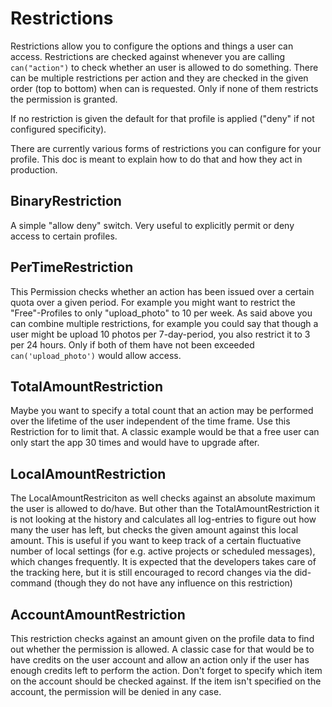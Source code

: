 
# Restrictions

Restrictions allow you to configure the options and things a user can access. Restrictions are checked against whenever you are calling ``can("action")`` to check whether an user is allowed to do something. There can be multiple restrictions per action and they are checked in the given order (top to bottom) when can is requested. Only if none of them restricts the permission is granted.

If no restriction is given the default for that profile is applied ("deny" if not configured specificity).

There are currently various forms of restrictions you can configure for your profile. This doc is meant to explain how to do that and how they act in production.


## BinaryRestriction
A simple "allow deny" switch. Very useful to explicitly permit or deny access to certain profiles. 


## PerTimeRestriction
This Permission checks whether an action has been issued over a certain quota over a given period. For example you might want to restrict the "Free"-Profiles to only "upload_photo" to 10 per week. As said above you can combine multiple restrictions, for example you could say that though a user might be upload 10 photos per 7-day-period, you also restrict it to 3 per 24 hours. Only if both of them have not been exceeded ``can('upload_photo')`` would allow access.


## TotalAmountRestriction
Maybe you want to specify a total count that an action may be performed over the lifetime of the user independent of the time frame. Use this Restriction for to limit that. A classic example would be that a free user can only start the app 30 times and would have to upgrade after.

## LocalAmountRestriction
The LocalAmountRestriciton as well checks against an absolute maximum the user is allowed to do/have. But other than the TotalAmountRestriction it is not looking at the history and calculates all log-entries to figure out how many the user has left, but checks the given amount against this local amount. This is useful if you want to keep track of a certain fluctuative number of local settings (for e.g. active projects or scheduled messages), which changes frequently. It is expected that the developers takes care of the tracking here, but it is still encouraged to record changes via the did-command (though they do not have any influence on this restriction)

## AccountAmountRestriction
This restriction checks against an amount given on the profile data to find out whether the permission is allowed. A classic case for that would be to have credits on the user account and allow an action only if the user has enough credits left to perform the action. Don't forget to specify which item on the account should be checked against. If the item isn't specified on the account, the permission will be denied in any case.


